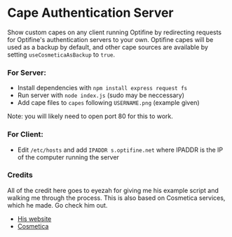 # Cape Authentication Server
Show custom capes on any client running Optifine by redirecting requests for Optifine's authentication servers to your own. Optifine capes will be used as a backup by default, and other cape sources are available by setting `useCosmeticaAsBackup` to `true`. 
### For Server:
* Install dependencies with `npm install express request fs`
* Run server with `node index.js` (sudo may be neccessary)
* Add cape files to `capes` following `USERNAME.png` (example given)

Note: you will likely need to open port 80 for this to work.
### For Client:
* Edit `/etc/hosts` and add `IPADDR s.optifine.net` where IPADDR is the IP of the computer running the server
### Credits
All of the credit here goes to eyezah for giving me his example script and walking me through the process. This is also based on Cosmetica services, which he made. Go check him out.
* [His website](https://eyezah.com/)
* [Cosmetica](https://cosmetica.cc/)
